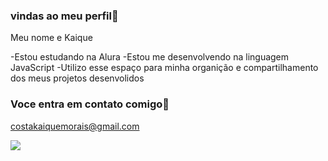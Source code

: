 ###  vindas ao meu perfil🖤

Meu nome e Kaique

-Estou estudando na Alura
-Estou me desenvolvendo na linguagem JavaScript
-Utilizo esse espaço para minha organição e compartilhamento dos meus projetos desenvolidos

### Voce entra em contato comigo📧

 costakaiquemorais@gmail.com

 ![](https://media1.tenor.com/m/KLjY39uV-poAAAAd/voc%C3%AA-%C3%A9.gif)
